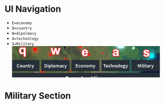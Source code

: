 # UI Navigation
  - `E=economy`
  - `Q=country`
  - `W=dipolmacy`
  - `A=technology`
  - `S=Military`
  !["Image so you can see it better"](proimgtip1.jpg)
# Military Section

